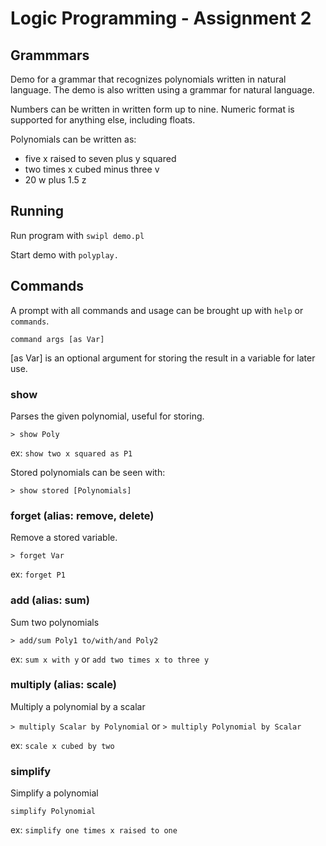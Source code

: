 # Logic Programming - Assignment 2

## Grammmars

Demo for a grammar that recognizes polynomials written in natural language.
The demo is also written using a grammar for natural language.

Numbers can be written in written form up to nine. Numeric format is supported for anything else, including floats.

Polynomials can be written as:

- five x raised to seven plus y squared
- two times x cubed minus three v
- 20 w plus 1.5 z

## Running

Run program with `swipl demo.pl`

Start demo with `polyplay.`

## Commands

A prompt with all commands and usage can be brought up with `help` or `commands`.

`command args [as Var]`

[as Var] is an optional argument for storing the result in a variable for later use.

### show

Parses the given polynomial, useful for storing.

`> show Poly`

ex: `show two x squared as P1`

Stored polynomials can be seen with:

`> show stored [Polynomials]`

### forget (alias: remove, delete)

Remove a stored variable.

`> forget Var`

ex: `forget P1`

### add (alias: sum)

Sum two polynomials

`> add/sum Poly1 to/with/and Poly2`

ex: `sum x with y` or `add two times x to three y`

### multiply (alias: scale)

Multiply a polynomial by a scalar

`> multiply Scalar by Polynomial` or `> multiply Polynomial by Scalar`

ex: `scale x cubed by two`

### simplify

Simplify a polynomial

`simplify Polynomial`

ex: `simplify one times x raised to one`